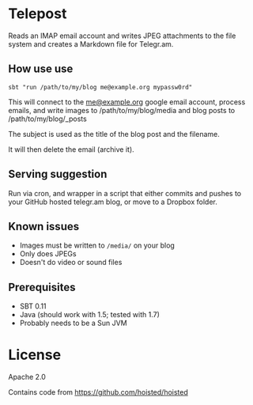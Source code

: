 Telepost
========

Reads an IMAP email account and writes JPEG attachments to the file system and creates a Markdown file for Telegr.am.

How use use
-----------

    sbt "run /path/to/my/blog me@example.org mypassw0rd"

This will connect to the me@example.org google email account, process emails, and write images to /path/to/my/blog/media and blog posts to /path/to/my/blog/_posts

The subject is used as the title of the blog post and the filename.

It will then delete the email (archive it).


Serving suggestion
------------------

Run via cron, and wrapper in a script that either commits and pushes to your GitHub hosted telegr.am blog, or move to a Dropbox folder.


Known issues
------------

* Images must be written to `/media/` on your blog
* Only does JPEGs
* Doesn't do video or sound files

Prerequisites
-------------

* SBT 0.11
* Java (should work with 1.5; tested with 1.7)
* Probably needs to be a Sun JVM


License
=======

Apache 2.0

Contains code from https://github.com/hoisted/hoisted
